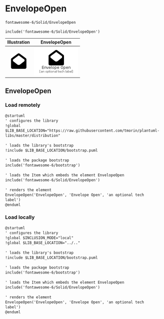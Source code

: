 # EnvelopeOpen


```text
fontawesome-6/Solid/EnvelopeOpen
```

```text
include('fontawesome-6/Solid/EnvelopeOpen')
```



| Illustration | EnvelopeOpen |
| :---: | :---: |
| ![illustration for Illustration](../../fontawesome-6/Solid/EnvelopeOpen.png) | ![illustration for EnvelopeOpen](../../fontawesome-6/Solid/EnvelopeOpen.Local.png) |




## EnvelopeOpen

### Load remotely
```plantuml
@startuml
' configures the library
!global $LIB_BASE_LOCATION="https://raw.githubusercontent.com/tmorin/plantuml-libs/master/distribution"

' loads the library's bootstrap
!include $LIB_BASE_LOCATION/bootstrap.puml

' loads the package bootstrap
include('fontawesome-6/bootstrap')

' loads the Item which embeds the element EnvelopeOpen
include('fontawesome-6/Solid/EnvelopeOpen')

' renders the element
EnvelopeOpen('EnvelopeOpen', 'Envelope Open', 'an optional tech label')
@enduml
```

### Load locally
```plantuml
@startuml
' configures the library
!global $INCLUSION_MODE="local"
!global $LIB_BASE_LOCATION="../.."

' loads the library's bootstrap
!include $LIB_BASE_LOCATION/bootstrap.puml

' loads the package bootstrap
include('fontawesome-6/bootstrap')

' loads the Item which embeds the element EnvelopeOpen
include('fontawesome-6/Solid/EnvelopeOpen')

' renders the element
EnvelopeOpen('EnvelopeOpen', 'Envelope Open', 'an optional tech label')
@enduml
```

